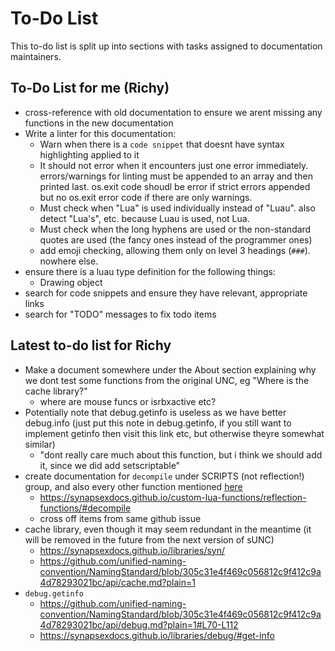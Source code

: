 # To-Do List

This to-do list is split up into sections with tasks assigned to documentation maintainers.

## To-Do List for me (Richy)

- cross-reference with old documentation to ensure we arent missing any functions in the new documentation
- Write a linter for this documentation:
  - Warn when there is a `code snippet` that doesnt have syntax highlighting applied to it
  - It should not error when it encounters just one error immediately. errors/warnings for linting must be appended to an array and then printed last. os.exit code shoudl be error if strict errors appended but no os.exit error code if there are only warnings.
  - Must check when "Lua" is used individually instead of "Luau". also detect "Lua's", etc. because Luau is used, not Lua.
  - Must check when the long hyphens are used or the non-standard quotes are used (the fancy ones instead of the programmer ones)
  - add emoji checking, allowing them only on level 3 headings (`###`). nowhere else.
- ensure there is a luau type definition for the following things:
  - Drawing object
- search for code snippets and ensure they have relevant, appropriate links
- search for "TODO" messages to fix todo items

## Latest to-do list for Richy

- Make a document somewhere under the About section explaining why we dont test some functions from the original UNC, eg "Where is the cache library?"
  - where are mouse funcs or isrbxactive etc?
- Potentially note that debug.getinfo is useless as we have better debug.info (just put this note in debug.getinfo, if you still want to implement getinfo then visit this link etc, but otherwise theyre somewhat similar)
  - "dont really care much about this function, but i think we should add it, since we did add setscriptable"
- create documentation for `decompile` under SCRIPTS (not reflection!) group, and also every other function mentioned [here](https://github.com/sUNC-Utilities/docs.sunc.su/issues/162)
  - <https://synapsexdocs.github.io/custom-lua-functions/reflection-functions/#decompile>
  - cross off items from same github issue
- cache library, even though it may seem redundant in the meantime (it will be removed in the future from the next version of sUNC)
  - <https://synapsexdocs.github.io/libraries/syn/>
  - <https://github.com/unified-naming-convention/NamingStandard/blob/305c31e4f469c056812c9f412c9a4d78293021bc/api/cache.md?plain=1>
- `debug.getinfo`
  - <https://github.com/unified-naming-convention/NamingStandard/blob/305c31e4f469c056812c9f412c9a4d78293021bc/api/debug.md?plain=1#L70-L112>
  - <https://synapsexdocs.github.io/libraries/debug/#get-info>
